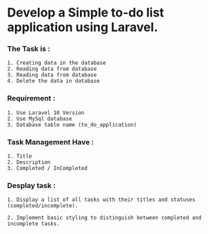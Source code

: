 
# Develop a Simple to-do list application using Laravel.

  ### The Task is : 

    1. Creating data in the database
    2. Reading data from database
    3. Reading data from database
    4. Delete the data in database

### Requirement :
    1. Use Laravel 10 Version 
    2. Use MySql database
    3. Database table name (to_do_application)

### Task Management Have :
    1. Title 
    2. Description 
    3. Completed / InCompleted

### Desplay task : 
    1. Display a list of all tasks with their titles and statuses (completed/incomplete).

    2. Implement basic styling to distinguish between completed and incomplete tasks.

